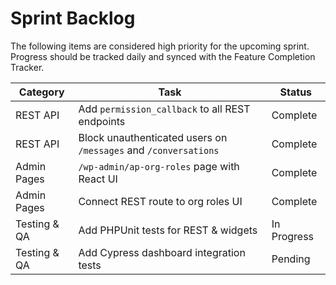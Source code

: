 # Sprint Backlog

The following items are considered high priority for the upcoming sprint. Progress should be tracked daily and synced with the Feature Completion Tracker.

| Category | Task | Status |
| --- | --- | --- |
| REST API | Add `permission_callback` to all REST endpoints | Complete |
| REST API | Block unauthenticated users on `/messages` and `/conversations` | Complete |
| Admin Pages | `/wp-admin/ap-org-roles` page with React UI | Complete |
| Admin Pages | Connect REST route to org roles UI | Complete |
| Testing & QA | Add PHPUnit tests for REST & widgets | In Progress |
| Testing & QA | Add Cypress dashboard integration tests | Pending |
